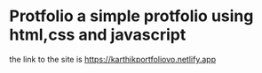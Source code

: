 # Protfolio a simple protfolio using html,css and javascript 
the link to the site is https://karthikportfoliovo.netlify.app

